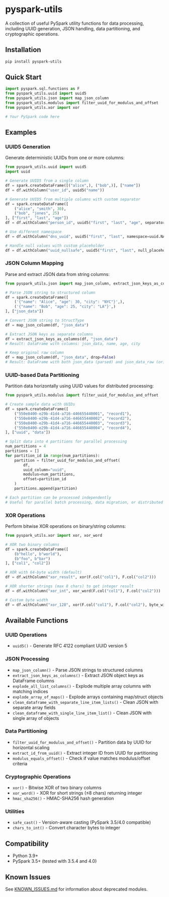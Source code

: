 # pyspark-utils

A collection of useful PySpark utility functions for data processing, including UUID generation, JSON handling, data partitioning, and cryptographic operations.

## Installation

```bash
pip install pyspark-utils
```

## Quick Start

```python
import pyspark.sql.functions as F
from pyspark_utils.uuid import uuid5
from pyspark_utils.json import map_json_column
from pyspark_utils.modulus import filter_uuid_for_modulus_and_offset
from pyspark_utils.xor import xor

# Your PySpark code here
```

## Examples

### UUID5 Generation

Generate deterministic UUIDs from one or more columns:

```python
from pyspark_utils.uuid import uuid5
import uuid

# Generate UUID5 from a single column
df = spark.createDataFrame([("alice",), ("bob",)], ["name"])
df = df.withColumn("user_id", uuid5("name"))

# Generate UUID5 from multiple columns with custom separator
df = spark.createDataFrame([
    ("alice", "smith", 30),
    ("bob", "jones", 25)
], ["first", "last", "age"])
df = df.withColumn("person_id", uuid5("first", "last", "age", separator="|"))

# Use different namespace
df = df.withColumn("dns_uuid", uuid5("first", "last", namespace=uuid.NAMESPACE_DNS))

# Handle null values with custom placeholder
df = df.withColumn("uuid_nullsafe", uuid5("first", "last", null_placeholder="MISSING"))
```

### JSON Column Mapping

Parse and extract JSON data from string columns:

```python
from pyspark_utils.json import map_json_column, extract_json_keys_as_columns

# Parse JSON string to structured column
df = spark.createDataFrame([
    ('{"name": "Alice", "age": 30, "city": "NYC"}',),
    ('{"name": "Bob", "age": 25, "city": "LA"}',)
], ["json_data"])

# Convert JSON string to StructType
df = map_json_column(df, "json_data")

# Extract JSON keys as separate columns
df = extract_json_keys_as_columns(df, "json_data")
# Result: DataFrame with columns: json_data, name, age, city

# Keep original raw column
df = map_json_column(df, "json_data", drop=False)
# Result: DataFrame with both json_data (parsed) and json_data_raw (original string)
```

### UUID-based Data Partitioning

Partition data horizontally using UUID values for distributed processing:

```python
from pyspark_utils.modulus import filter_uuid_for_modulus_and_offset

# Create sample data with UUIDs
df = spark.createDataFrame([
    ("550e8400-e29b-41d4-a716-446655440001", "record1"),
    ("550e8400-e29b-41d4-a716-446655440002", "record2"),
    ("550e8400-e29b-41d4-a716-446655440003", "record3"),
    ("550e8400-e29b-41d4-a716-446655440004", "record4"),
], ["uuid", "data"])

# Split data into 4 partitions for parallel processing
num_partitions = 4
partitions = []
for partition_id in range(num_partitions):
    partition = filter_uuid_for_modulus_and_offset(
        df,
        uuid_column="uuid",
        modulus=num_partitions,
        offset=partition_id
    )
    partitions.append(partition)

# Each partition can be processed independently
# Useful for parallel batch processing, data migration, or distributed analysis
```

### XOR Operations

Perform bitwise XOR operations on binary/string columns:

```python
from pyspark_utils.xor import xor, xor_word

# XOR two binary columns
df = spark.createDataFrame([
    (b"hello", b"world"),
    (b"foo", b"bar")
], ["col1", "col2"])

# XOR with 64-byte width (default)
df = df.withColumn("xor_result", xor(F.col("col1"), F.col("col2")))

# XOR shorter strings (max 8 chars) to get integer result
df = df.withColumn("xor_int", xor_word(F.col("col1"), F.col("col2")))

# Custom byte width
df = df.withColumn("xor_128", xor(F.col("col1"), F.col("col2"), byte_width=128))
```

## Available Functions

### UUID Operations
- `uuid5()` - Generate RFC 4122 compliant UUID version 5

### JSON Processing
- `map_json_column()` - Parse JSON strings to structured columns
- `extract_json_keys_as_columns()` - Extract JSON object keys as DataFrame columns
- `explode_all_list_columns()` - Explode multiple array columns with matching indices
- `explode_array_of_maps()` - Explode arrays containing map/struct objects
- `clean_dataframe_with_separate_line_item_lists()` - Clean JSON with separate array fields
- `clean_dataframe_with_single_line_item_list()` - Clean JSON with single array of objects

### Data Partitioning
- `filter_uuid_for_modulus_and_offset()` - Partition data by UUID for horizontal scaling
- `extract_id_from_uuid()` - Extract integer ID from UUID for partitioning
- `modulus_equals_offset()` - Check if value matches modulus/offset criteria

### Cryptographic Operations
- `xor()` - Bitwise XOR of two binary columns
- `xor_word()` - XOR for short strings (≤8 chars) returning integer
- `hmac_sha256()` - HMAC-SHA256 hash generation

### Utilities
- `safe_cast()` - Version-aware casting (PySpark 3.5/4.0 compatible)
- `chars_to_int()` - Convert character bytes to integer

## Compatibility

- Python 3.9+
- PySpark 3.5+ (tested with 3.5.4 and 4.0)

## Known Issues

See [KNOWN_ISSUES.md](KNOWN_ISSUES.md) for information about deprecated modules.
